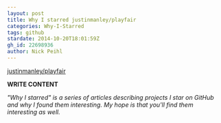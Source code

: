 ```yaml
---
layout: post
title: Why I starred justinmanley/playfair
categories: Why-I-Starred
tags: github
stardate: 2014-10-20T18:01:59Z
gh_id: 22698936
author: Nick Peihl
---
```


[justinmanley/playfair](star.repo.html_url)

**WRITE CONTENT**

*"Why I starred" is a series of articles describing projects I star on GitHub and why I found them interesting. My hope is that you'll find them interesting as well.*

